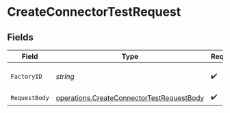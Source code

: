 # CreateConnectorTestRequest


## Fields

| Field                                                                                                  | Type                                                                                                   | Required                                                                                               | Description                                                                                            |
| ------------------------------------------------------------------------------------------------------ | ------------------------------------------------------------------------------------------------------ | ------------------------------------------------------------------------------------------------------ | ------------------------------------------------------------------------------------------------------ |
| `FactoryID`                                                                                            | *string*                                                                                               | :heavy_check_mark:                                                                                     | The unique identifier of the factory.                                                                  |
| `RequestBody`                                                                                          | [operations.CreateConnectorTestRequestBody](../../models/operations/createconnectortestrequestbody.md) | :heavy_check_mark:                                                                                     | N/A                                                                                                    |